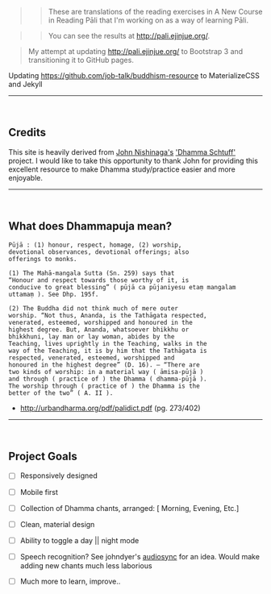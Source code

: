 

>>These are translations of the reading exercises in A New Course in Reading Pāli that I'm working on as a way of learning Pāli.

>>You can see the results at http://pali.ejinjue.org/.

>My attempt at updating http://pali.ejinjue.org/ to Bootstrap 3 and transitioning it to GitHub pages.

Updating https://github.com/job-talk/buddhism-resource to MaterializeCSS and Jekyll

***  
  
<br />
  
## Credits


This site is heavily derived from [John Nishinaga's](https://ejinjue.org/john/) ['Dhamma Schtuff'](https://pali.ejinjue.org/) project. I would like to take this opportunity to thank John for providing this excellent resource to make Dhamma study/practice easier and more enjoyable.

***
  
<br />
  
## What does Dhammapuja mean?
```
Pūjā : (1) honour, respect, homage, (2) worship,
devotional observances, devotional offerings; also
offerings to monks.

(1) The Mahā-mangala Sutta (Sn. 259) says that
“Honour and respect towards those worthy of it, is
conducive to great blessing” ( pūjā ca pūjaniyesu etaṃ mangalam uttamaṃ ). See Dhp. 195f.

(2) The Buddha did not think much of mere outer
worship. “Not thus, Ananda, is the Tathāgata respected,
venerated, esteemed, worshipped and honoured in the
highest degree. But, Ananda, whatsoever bhikkhu or
bhikkhuni, lay man or lay woman, abides by the
Teaching, lives uprightly in the Teaching, walks in the
way of the Teaching, it is by him that the Tathāgata is
respected, venerated, esteemed, worshipped and
honoured in the highest degree” (D. 16). – “There are
two kinds of worship: in a material way ( āmisa-pūjā )
and through ( practice of ) the Dhamma ( dhamma-pūjā ).
The worship through ( practice of ) the Dhamma is the
better of the two” ( A. II ).
```
- http://urbandharma.org/pdf/palidict.pdf (pg. 273/402)

***

<br />

## Project Goals

- [ ] Responsively designed

- [ ] Mobile first

- [ ] Collection of Dhamma chants, arranged: [ Morning, Evening, Etc.]

- [ ] Clean, material design

- [ ] Ability to toggle a day || night mode

- [ ] Speech recognition? See johndyer's [audiosync](https://github.com/johndyer/audiosync) for an idea. Would make adding new chants much less laborious

- [ ] Much more to learn, improve..
